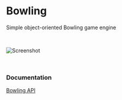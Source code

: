 # Bowling

Simple object-oriented Bowling game engine

<br>

![Screenshot](https://github.com/krzysiekpiasecki/Bowling/blob/master/resources/web/Bowling_ball_and_pins_readme.png)

<br>

### Documentation

[Bowling API](https://github.com/krzysiekpiasecki/Bowling/docs/api)
